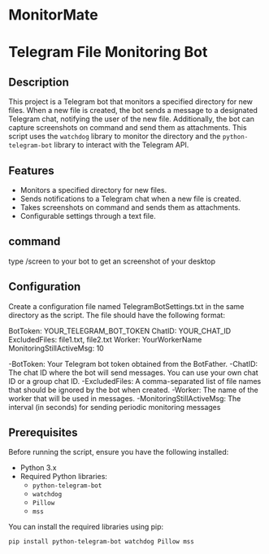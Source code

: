 # MonitorMate
# Telegram File Monitoring Bot

## Description

This project is a Telegram bot that monitors a specified directory for new files. When a new file is created, the bot sends a message to a designated Telegram chat, notifying the user of the new file. Additionally, the bot can capture screenshots on command and send them as attachments. This script uses the `watchdog` library to monitor the directory and the `python-telegram-bot` library to interact with the Telegram API.

## Features

- Monitors a specified directory for new files.
- Sends notifications to a Telegram chat when a new file is created.
- Takes screenshots on command and sends them as attachments.
- Configurable settings through a text file.

## command
type
/screen 
to your bot to get an screenshot of your desktop

## Configuration
Create a configuration file named TelegramBotSettings.txt in the same directory as the script. The file should have the following format:

BotToken: YOUR_TELEGRAM_BOT_TOKEN
ChatID: YOUR_CHAT_ID
ExcludedFiles: file1.txt, file2.txt
Worker: YourWorkerName
MonitoringStillActiveMsg: 10

-BotToken: Your Telegram bot token obtained from the BotFather.
-ChatID: The chat ID where the bot will send messages. You can use your own chat ID or a group chat ID.
-ExcludedFiles: A comma-separated list of file names that should be ignored by the bot when created.
-Worker: The name of the worker that will be used in messages.
-MonitoringStillActiveMsg: The interval (in seconds) for sending periodic monitoring messages

## Prerequisites

Before running the script, ensure you have the following installed:

- Python 3.x
- Required Python libraries:
  - `python-telegram-bot`
  - `watchdog`
  - `Pillow`
  - `mss`

You can install the required libraries using pip:

```bash
pip install python-telegram-bot watchdog Pillow mss

